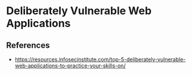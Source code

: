 # Deliberately Vulnerable Web Applications

## References

- <https://resources.infosecinstitute.com/top-5-deliberately-vulnerable-web-applications-to-practice-your-skills-on/>
